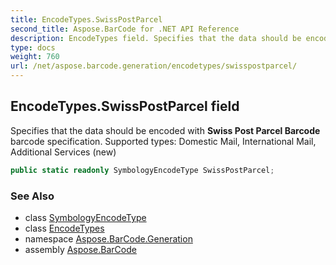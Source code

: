 ```yaml
---
title: EncodeTypes.SwissPostParcel
second_title: Aspose.BarCode for .NET API Reference
description: EncodeTypes field. Specifies that the data should be encoded with Swiss Post Parcel Barcode barcode specification. Supported types Domestic Mail International Mail Additional Services new
type: docs
weight: 760
url: /net/aspose.barcode.generation/encodetypes/swisspostparcel/
---
```

## EncodeTypes.SwissPostParcel field

Specifies that the data should be encoded with **Swiss Post Parcel Barcode** barcode specification. Supported types: Domestic Mail, International Mail, Additional Services (new)

```csharp
public static readonly SymbologyEncodeType SwissPostParcel;
```

### See Also

* class [SymbologyEncodeType](../../symbologyencodetype/)
* class [EncodeTypes](../)
* namespace [Aspose.BarCode.Generation](../../encodetypes/)
* assembly [Aspose.BarCode](../../../)


